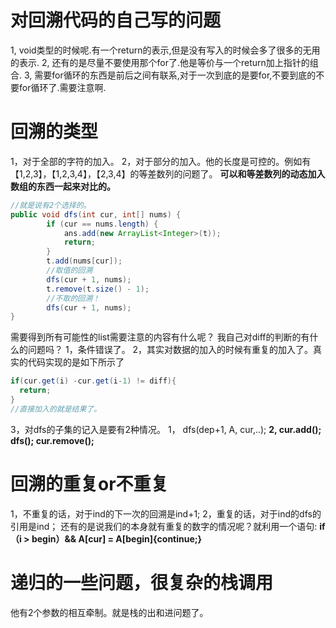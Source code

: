 # 对回溯代码的自己写的问题
1, void类型的时候呢.有一个return的表示,但是没有写入的时候会多了很多的无用的表示.
2, 还有的是尽量不要使用那个for了.他是等价与一个return加上指针的组合.
3, 需要for循环的东西是前后之间有联系,对于一次到底的是要for,不要到底的不要for循环了.需要注意啊.
# 回溯的类型
1，对于全部的字符的加入。
2，对于部分的加入。他的长度是可控的。例如有【1,2,3】，【1,2,3,4】，【2,3,4】的等差数列的问题了。
**可以和等差数列的动态加入数组的东西一起来对比的。**
~~~ java
//就是说有2个选择的。
public void dfs(int cur, int[] nums) {
        if (cur == nums.length) {
            ans.add(new ArrayList<Integer>(t));
            return;
        }
        t.add(nums[cur]);
        //取值的回溯
        dfs(cur + 1, nums);
        t.remove(t.size() - 1);
        //不取的回溯！
        dfs(cur + 1, nums);
}
~~~
需要得到所有可能性的list需要注意的内容有什么呢？
我自己对diff的判断的有什么的问题吗？
1，条件错误了。
2，其实对数据的加入的时候有重复的加入了。真实的代码实现的是如下所示了
~~~ java
if(cur.get(i) -cur.get(i-1) != diff){
  return;
}
//直接加入的就是结果了。
~~~
3，对dfs的子集的记入是要有2种情况。
1， dfs(dep+1, A, cur,..);
**2, cur.add(); dfs(); cur.remove();**
# 回溯的重复or不重复
1，不重复的话，对于ind的下一次的回溯是ind+1;
2，重复的话，对于ind的dfs的引用是ind；
还有的是说我们的本身就有重复的数字的情况呢？就利用一个语句:
**if（i > begin）&& A[cur] = A[begin]{continue;}**
# 递归的一些问题，很复杂的栈调用
他有2个参数的相互牵制。就是栈的出和进问题了。



